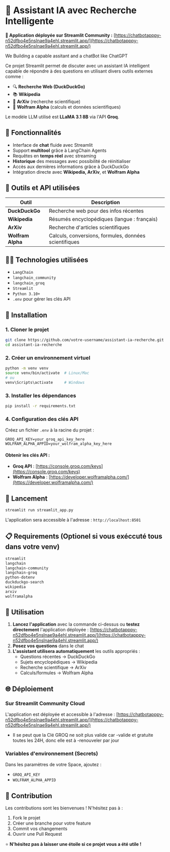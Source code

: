 # 🤖 Assistant IA avec Recherche Intelligente

**🚀 Application déployée sur Streamlit Community :** [https://chatbotapppy-n52dfbo4e5nslnae9a4ehl.streamlit.app/](https://chatbotapppy-n52dfbo4e5nslnae9a4ehl.streamlit.app/)

We Building a capable assitant and a chatBot like ChatGPT

Ce projet Streamlit permet de discuter avec un assistant IA intelligent capable de répondre à des questions en utilisant divers outils externes comme :

- 🔍 **Recherche Web (DuckDuckGo)**
- 📚 **Wikipedia**
- 📜 **ArXiv** (recherche scientifique)
- 🧪 **Wolfram Alpha** (calculs et données scientifiques)

Le modèle LLM utilisé est **LLaMA 3.1 8B** via l'API **Groq**.

## 🚀 Fonctionnalités

- Interface de **chat** fluide avec Streamlit
- Support **multitool** grâce à LangChain Agents
- Requêtes en **temps réel** avec streaming
- **Historique** des messages avec possibilité de réinitialiser
- Accès aux dernières informations grâce à DuckDuckGo
- Intégration directe avec **Wikipedia, ArXiv**, et **Wolfram Alpha**

## 🧠 Outils et API utilisées

| Outil             | Description                                           |
| ----------------- | ----------------------------------------------------- |
| **DuckDuckGo**    | Recherche web pour des infos récentes                 |
| **Wikipedia**     | Résumés encyclopédiques (langue : français)           |
| **ArXiv**         | Recherche d'articles scientifiques                    |
| **Wolfram Alpha** | Calculs, conversions, formules, données scientifiques |

## 🧑‍💻 Technologies utilisées

- `LangChain`
- `langchain_community`
- `langchain_groq`
- `Streamlit`
- `Python 3.10+`
- `.env` pour gérer les clés API

## 🔧 Installation

### 1. Cloner le projet

```bash
git clone https://github.com/votre-username/assistant-ia-recherche.git
cd assistant-ia-recherche
```

### 2. Créer un environnement virtuel

```bash
python -m venv venv
source venv/bin/activate  # Linux/Mac
# ou
venv\Scripts\activate     # Windows
```

### 3. Installer les dépendances

```bash
pip install -r requirements.txt
```

### 4. Configuration des clés API

Créez un fichier `.env` à la racine du projet :

```env
GROQ_API_KEY=your_groq_api_key_here
WOLFRAM_ALPHA_APPID=your_wolfram_alpha_key_here
```

#### Obtenir les clés API :

- **Groq API** : [https://console.groq.com/keys](https://console.groq.com/keys)
- **Wolfram Alpha** : [https://developer.wolframalpha.com/](https://developer.wolframalpha.com/)

## 🚀 Lancement

```bash
streamlit run streamlit_app.py
```

L'application sera accessible à l'adresse : `http://localhost:8501`

## 📋 Requirements (Optionel si vous exéccuté tous dans votre venv)

```txt
streamlit
langchain
langchain-community
langchain-groq
python-dotenv
duckduckgo-search
wikipedia
arxiv
wolframalpha
```

## 🎯 Utilisation

1. **Lancez l'application** avec la commande ci-dessus ou **testez directement** l'application déployée : [https://chatbotapppy-n52dfbo4e5nslnae9a4ehl.streamlit.app/](https://chatbotapppy-n52dfbo4e5nslnae9a4ehl.streamlit.app/)
2. **Posez vos questions** dans le chat
3. **L'assistant utilisera automatiquement** les outils appropriés :
   - Questions récentes → DuckDuckGo
   - Sujets encyclopédiques → Wikipedia
   - Recherche scientifique → ArXiv
   - Calculs/formules → Wolfram Alpha

## 🌐 Déploiement

### Sur Streamlit Community Cloud

L'application est déployée et accessible à l'adresse : [https://chatbotapppy-n52dfbo4e5nslnae9a4ehl.streamlit.app/](https://chatbotapppy-n52dfbo4e5nslnae9a4ehl.streamlit.app/)

- Il se peut que la Clé GROQ ne soit plus valide car -valide et gratuite toutes les 24H, donc elle est à -renouveler par jour

### Variables d'environnement (Secrets)

Dans les paramètres de votre Space, ajoutez :

- `GROQ_API_KEY`
- `WOLFRAM_ALPHA_APPID`

## 🤝 Contribution

Les contributions sont les bienvenues ! N'hésitez pas à :

1. Fork le projet
2. Créer une branche pour votre feature
3. Commit vos changements
4. Ouvrir une Pull Request

⭐ **N'hésitez pas à laisser une étoile si ce projet vous a été utile !**

